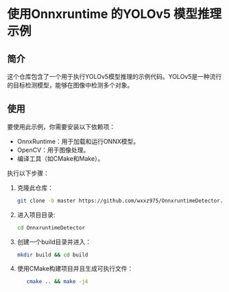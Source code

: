 

# 使用Onnxruntime 的YOLOv5 模型推理示例

## 简介

这个仓库包含了一个用于执行YOLOv5模型推理的示例代码。YOLOv5是一种流行的目标检测模型，能够在图像中检测多个对象。

## 使用

要使用此示例，你需要安装以下依赖项：

- OnnxRuntime：用于加载和运行ONNX模型。
- OpenCV：用于图像处理。
- 编译工具（如CMake和Make）。

执行以下步骤：

1. 克隆此仓库：

   ```bash
   git clone -b master https://github.com/wxxz975/OnnxruntimeDetector.git
   ```

2. 进入项目目录:

   ```bash
   cd OnnxruntimeDetector
   ```

3. 创建一个build目录并进入：
    ```bash
    mkdir build && cd build
    ```

4. 使用CMake构建项目并且生成可执行文件：
     ```bash
        cmake .. && make -j4
    ```
